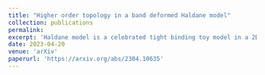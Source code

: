 ```yaml
---
title: "Higher order topology in a band deformed Haldane model"
collection: publications
permalink: 
excerpt: 'Haldane model is a celebrated tight binding toy model in a 2D honeycomb lattice that exhibits quantized Hall conductance in the absence of an external magnetic field. $$\pi$$'
date: 2023-04-20
venue: 'arXiv'
paperurl: 'https://arxiv.org/abs/2304.10635'
---
```

